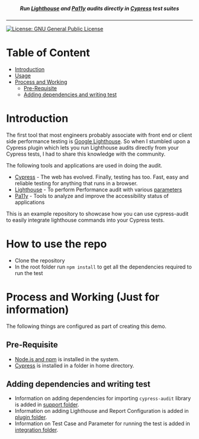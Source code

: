 <h5 align="center">
Run <a href="https://developers.google.com/web/tools/lighthouse">Lighthouse</a> and <a href="https://github.com/pa11y/pa11y">Pa11y</a> audits directly in <a href="https://cypress.io/">Cypress</a> test suites
</h5>

---

[![License: GNU General Public License](https://img.shields.io/badge/License-GNU%20--%20General%20Public%20License-yellow)](https://fsf.org/)

# Table of Content
- [Introduction](#Lighthouse-Cypress-Integration)
- [Usage](#How-to-use-the-repo)
- [Process and Working](#Process-and-Working)
  - [Pre-Requisite](#Pre-Requisite)
  - [Adding dependencies and writing test](#Adding-dependencies-and-writing-test)


# Introduction

The first tool that most engineers probably associate with front end or client side performance testing is [Google Lighthouse](https://developers.google.com/web/tools/lighthouse). So when I stumbled upon a Cypress plugin which lets you run Lighthouse audits directly from your Cypress tests, I had to share this knowledge with the community.

The following tools and applications are used in doing the audit.

- [Cypress](https://cypress.io/) - The web has evolved. Finally, testing has too. Fast, easy and reliable testing for anything that runs in a browser.
- [Lighthouse](https://developers.google.com/web/tools/lighthouse) - To perform Performance audit with various [parameters](https://web.dev/performance-scoring/)
- [Pa11y](https://pa11y.org/) - Tools to analyze and improve the accessibility status of applications

This is an example repository to showcase how you can use cypress-audit to easily integrate lighthouse commands into your Cypress tests.

# How to use the repo

- Clone the repository
- In the root folder run `npm install` to get all the dependencies required to run the test

# Process and Working (Just for information)

The following things are configured as part of creating this demo.

## Pre-Requisite

- [Node.js and npm](https://nodejs.org/) is installed in the system.
- [Cypress](https://docs.cypress.io/guides/getting-started/installing-cypress) is installed in a folder in home directory.

## Adding dependencies and writing test

- Information on adding dependencies for importing `cypress-audit` library is added in [support folder](./cypress/support).
- Information on adding Lighthouse and Report Configuration is added in [plugin folder](./cypress/plugins/).
- Information on Test Case and Parameter for running the test is added in [integration folder](./cypress/integration/).
